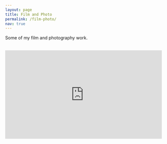 ```yaml
---
layout: page
title: Film and Photo
permalink: /film-photo/
nav: true
---
```


Some of my film and photography work.

<!-- You can add image galleries, videos, or projects here -->
<div style="position: relative; padding-bottom: 56.25%; height: 0; overflow: hidden; margin: 2rem 0;">
  <iframe src="https://youtu.be/ALgsvnctf00"
          style="position: absolute; top: 0; left: 0; width: 100%; height: 100%; border: 0;"
          allowfullscreen
          loading="lazy">
  </iframe>
</div>
